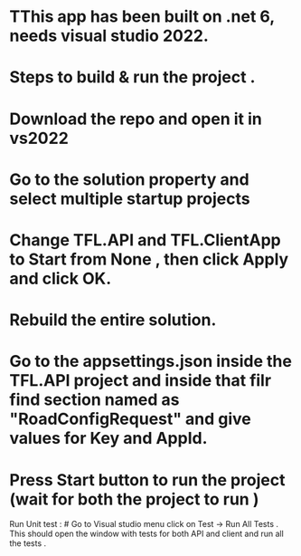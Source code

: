 # TThis app has been built on .net 6, needs visual studio 2022.

# Steps to build & run the project .
  # Download the repo and open it in vs2022
  # Go to the solution property and select multiple startup projects 
  # Change TFL.API and TFL.ClientApp to Start from None , then click Apply and click OK.
  # Rebuild the entire solution.  
  # Go to the appsettings.json inside the TFL.API project and inside that filr find section named as "RoadConfigRequest" and give values for Key and AppId.
  # Press Start button to run the project (wait for both the project to run )
  
  Run Unit test :
     # Go to Visual studio menu click on Test -> Run All Tests . This should open the window with tests for both API and client and run all the tests . 
